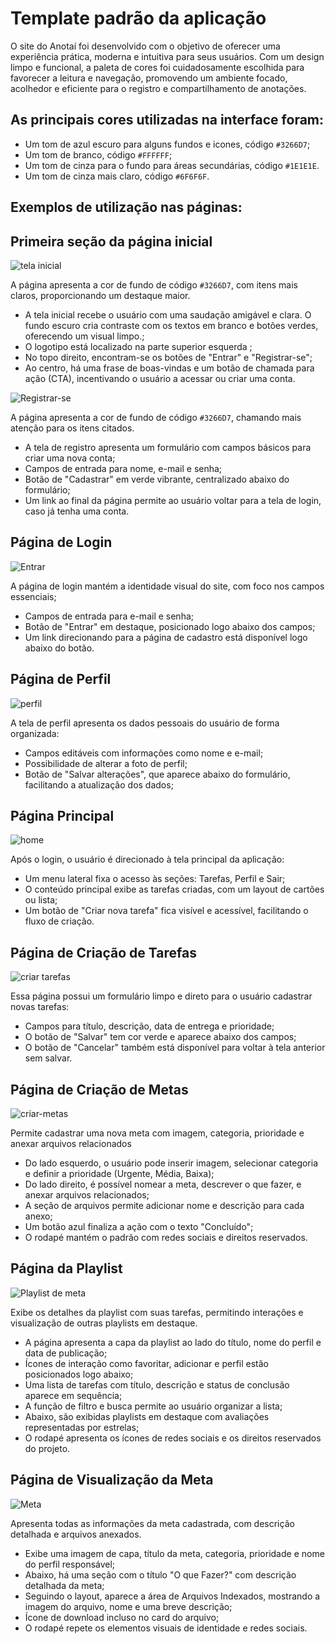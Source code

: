 # Template padrão da aplicação

O site do Anotaí foi desenvolvido com o objetivo de oferecer uma experiência prática, moderna e intuitiva para seus usuários. Com um design limpo e funcional, a paleta de cores foi cuidadosamente escolhida para favorecer a leitura e navegação, promovendo um ambiente focado, acolhedor e eficiente para o registro e compartilhamento de anotações.

## As principais cores utilizadas na interface foram:
- Um tom de azul escuro para alguns fundos e icones, código `#3266D7`;
- Um tom de branco, código `#FFFFFF`;
- Um tom de cinza para o fundo para áreas secundárias, código `#1E1E1E`.
- Um tom de cinza mais claro, código `#6F6F6F`.

## Exemplos de utilização nas páginas:

## Primeira seção da página inicial 
![tela inicial](https://github.com/user-attachments/assets/5b8e9c63-4a7d-4147-ac3c-03b0ac4374e8)

A página apresenta a cor de fundo de código `#3266D7`, com itens mais claros, proporcionando um destaque maior.

- A tela inicial recebe o usuário com uma saudação amigável e clara. O fundo escuro cria contraste com os textos em branco e botões verdes, oferecendo um visual limpo.;
- O logotipo está localizado na parte superior esquerda ;
- No topo direito, encontram-se os botões de "Entrar" e "Registrar-se";
- Ao centro, há uma frase de boas-vindas e um botão de chamada para ação (CTA), incentivando o usuário a acessar ou criar uma conta. 


![Registrar-se](https://github.com/user-attachments/assets/a8734316-5bfd-47d8-bbc8-949fc0760cc5)

A página apresenta a cor de fundo de código `#3266D7`, chamando mais atenção para os itens citados.

- A tela de registro apresenta um formulário com campos básicos para criar uma nova conta;
- Campos de entrada para nome, e-mail e senha;
- Botão de "Cadastrar" em verde vibrante, centralizado abaixo do formulário;
- Um link ao final da página permite ao usuário voltar para a tela de login, caso já tenha uma conta.

## Página de Login
![Entrar](https://github.com/user-attachments/assets/aca67758-7034-4a0e-a248-d4e7746482ad)

A página de login mantém a identidade visual do site, com foco nos campos essenciais;

- Campos de entrada para e-mail e senha;
- Botão de "Entrar" em destaque, posicionado logo abaixo dos campos;
- Um link direcionando para a página de cadastro está disponível logo abaixo do botão.

## Página de Perfil
![perfil](https://github.com/user-attachments/assets/893a710e-9616-40e0-819f-ff941b343551)

A tela de perfil apresenta os dados pessoais do usuário de forma organizada:

- Campos editáveis com informações como nome e e-mail;
- Possibilidade de alterar a foto de perfil;
- Botão de "Salvar alterações", que aparece abaixo do formulário, facilitando a atualização dos dados;

## Página Principal
![home](https://github.com/user-attachments/assets/257c154f-8fc9-4cf6-8351-44aba4277cdf)

Após o login, o usuário é direcionado à tela principal da aplicação:

- Um menu lateral fixa o acesso às seções: Tarefas, Perfil e Sair;
- O conteúdo principal exibe as tarefas criadas, com um layout de cartões ou lista;
- Um botão de "Criar nova tarefa" fica visível e acessível, facilitando o fluxo de criação.

## Página de Criação de Tarefas
![criar tarefas](https://github.com/user-attachments/assets/a4ec1d7f-6f9a-4f9f-ab07-4308666b2785)

Essa página possui um formulário limpo e direto para o usuário cadastrar novas tarefas:

- Campos para título, descrição, data de entrega e prioridade;
- O botão de "Salvar" tem cor verde e aparece abaixo dos campos;
- O botão de "Cancelar" também está disponível para voltar à tela anterior sem salvar.

## Página de Criação de Metas
![criar-metas](https://github.com/user-attachments/assets/8ef386d0-c4fe-4ebb-bcb1-4838830feea1)

Permite cadastrar uma nova meta com imagem, categoria, prioridade e anexar arquivos relacionados

- Do lado esquerdo, o usuário pode inserir imagem, selecionar categoria e definir a prioridade (Urgente, Média, Baixa);
- Do lado direito, é possível nomear a meta, descrever o que fazer, e anexar arquivos relacionados;
- A seção de arquivos permite adicionar nome e descrição para cada anexo;
- Um botão azul finaliza a ação com o texto "Concluído";
- O rodapé mantém o padrão com redes sociais e direitos reservados.

## Página da Playlist
![Playlist de meta](https://github.com/user-attachments/assets/0a7ae263-b098-479f-9b3e-217d4d54756d)

Exibe os detalhes da playlist com suas tarefas, permitindo interações e visualização de outras playlists em destaque.

- A página apresenta a capa da playlist ao lado do título, nome do perfil e data de publicação;
- Ícones de interação como favoritar, adicionar e perfil estão posicionados logo abaixo;
- Uma lista de tarefas com título, descrição e status de conclusão aparece em sequência;
- A função de filtro e busca permite ao usuário organizar a lista;
- Abaixo, são exibidas playlists em destaque com avaliações representadas por estrelas;
- O rodapé apresenta os ícones de redes sociais e os direitos reservados do projeto.

## Página de Visualização da Meta
![Meta](https://github.com/user-attachments/assets/36ba42e5-eb22-4920-8b9d-22c8455966e4)

Apresenta todas as informações da meta cadastrada, com descrição detalhada e arquivos anexados.

- Exibe uma imagem de capa, título da meta, categoria, prioridade e nome do perfil responsável;
- Abaixo, há uma seção com o título "O que Fazer?" com descrição detalhada da meta;
- Seguindo o layout, aparece a área de Arquivos Indexados, mostrando a imagem do arquivo, nome e uma breve descrição;
- Ícone de download incluso no card do arquivo;
- O rodapé repete os elementos visuais de identidade e redes sociais.
